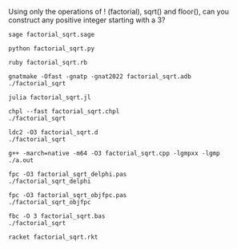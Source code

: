 
Using only the operations of ! (factorial), sqrt() and floor(), can you construct any positive integer starting with a 3?

```
sage factorial_sqrt.sage
```

```
python factorial_sqrt.py
```

```
ruby factorial_sqrt.rb
```

```
gnatmake -Ofast -gnatp -gnat2022 factorial_sqrt.adb
./factorial_sqrt
```

```
julia factorial_sqrt.jl
```

```
chpl --fast factorial_sqrt.chpl
./factorial_sqrt
```

```
ldc2 -O3 factorial_sqrt.d
./factorial_sqrt
```

```
g++ -march=native -m64 -O3 factorial_sqrt.cpp -lgmpxx -lgmp
./a.out
```

```
fpc -O3 factorial_sqrt_delphi.pas
./factorial_sqrt_delphi
```

```
fpc -O3 factorial_sqrt_objfpc.pas
./factorial_sqrt_objfpc
```

```
fbc -O 3 factorial_sqrt.bas
./factorial_sqrt
```

```
racket factorial_sqrt.rkt
```
